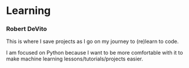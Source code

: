 # Learning
### Robert DeVito
This is where I save projects as I go on my journey to (re)learn to code.

I am focused on Python because I want to be more comfortable with it to make machine learning lessons/tutorials/projects easier. 

